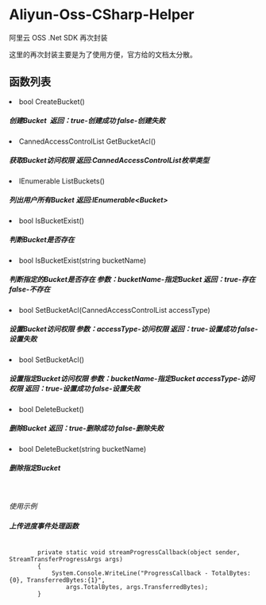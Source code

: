 # Aliyun-Oss-CSharp-Helper

阿里云 OSS .Net SDK 再次封装

这里的再次封装主要是为了使用方便，官方给的文档太分散。

<h2>函数列表</h2>
<li>bool CreateBucket()</li>
<h5>创建Bucket&nbsp;&nbsp;<em>返回：</em>true-创建成功 false-创建失败</h5>
<li>CannedAccessControlList GetBucketAcl()</li>
<h5>获取Bucket访问权限 返回:CannedAccessControlList枚举类型</h5>
<li>IEnumerable<Bucket> ListBuckets()</li>
<h5>列出用户所有Bucket 返回:IEnumerable&lt;Bucket&gt;</h5>
<li>bool IsBucketExist()</li>
<h5>判断Bucket是否存在</h5>
<li>bool IsBucketExist(string bucketName)</li>
<h5>判断指定的Bucket是否存在 参数：bucketName-指定Bucket 返回：true-存在 false-不存在</h5>
<li>bool SetBucketAcl(CannedAccessControlList accessType)</li>
<h5>设置Bucket访问权限 参数：accessType-访问权限 返回：true-设置成功 false-设置失败</h5>
<li>bool SetBucketAcl()</li>
<h5>设置指定Bucket访问权限 参数：bucketName-指定Bucket accessType-访问权限 返回：true-设置成功 false-设置失败</h5>
<li>bool DeleteBucket()</li>
<h5>删除Bucket 返回：true-删除成功 false-删除失败</h5>
<li>bool DeleteBucket(string bucketName)</li>
<h5>删除指定Bucket</h5>
<br/><br/>
<em>使用示例</em>
<h5>上传进度事件处理函数</h5>
<code>
        private static void streamProgressCallback(object sender, StreamTransferProgressArgs args)
        {
            System.Console.WriteLine("ProgressCallback - TotalBytes:{0}, TransferredBytes:{1}",
                args.TotalBytes, args.TransferredBytes);
        }
</code>


